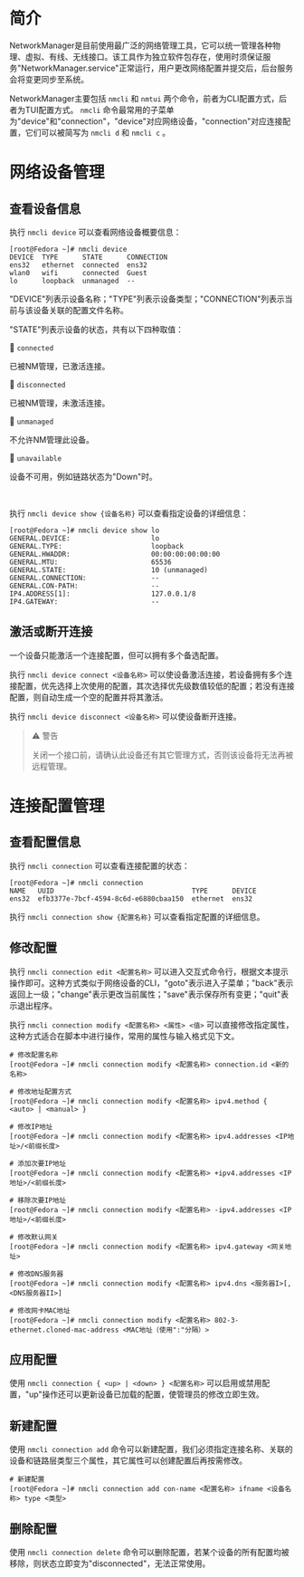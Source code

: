 # 简介
NetworkManager是目前使用最广泛的网络管理工具，它可以统一管理各种物理、虚拟、有线、无线接口。该工具作为独立软件包存在，使用时须保证服务"NetworkManager.service"正常运行，用户更改网络配置并提交后，后台服务会将变更同步至系统。

NetworkManager主要包括 `nmcli` 和 `nmtui` 两个命令，前者为CLI配置方式，后者为TUI配置方式。 `nmcli` 命令最常用的子菜单为"device"和"connection"，"device"对应网络设备，"connection"对应连接配置，它们可以被简写为 `nmcli d` 和 `nmcli c` 。

# 网络设备管理
## 查看设备信息
执行 `nmcli device` 可以查看网络设备概要信息：

```text
[root@Fedora ~]# nmcli device
DEVICE  TYPE      STATE      CONNECTION
ens32   ethernet  connected  ens32
wlan0   wifi      connected  Guest
lo      loopback  unmanaged  --
```

"DEVICE"列表示设备名称；"TYPE"列表示设备类型；"CONNECTION"列表示当前与该设备关联的配置文件名称。

"STATE"列表示设备的状态，共有以下四种取值：

🔷 `connected`

已被NM管理，已激活连接。

🔷 `disconnected`

已被NM管理，未激活连接。

🔷 `unmanaged`

不允许NM管理此设备。

🔷 `unavailable`

设备不可用，例如链路状态为"Down"时。

<br />

执行 `nmcli device show {设备名称}` 可以查看指定设备的详细信息：

```text
[root@Fedora ~]# nmcli device show lo
GENERAL.DEVICE:                    lo
GENERAL.TYPE:                      loopback
GENERAL.HWADDR:                    00:00:00:00:00:00
GENERAL.MTU:                       65536
GENERAL.STATE:                     10 (unmanaged)
GENERAL.CONNECTION:                --
GENERAL.CON-PATH:                  --
IP4.ADDRESS[1]:                    127.0.0.1/8
IP4.GATEWAY:                       --
```

## 激活或断开连接
一个设备只能激活一个连接配置，但可以拥有多个备选配置。

执行 `nmcli device connect <设备名称>` 可以使设备激活连接，若设备拥有多个连接配置，优先选择上次使用的配置，其次选择优先级数值较低的配置；若没有连接配置，则自动生成一个空的配置并将其激活。

执行 `nmcli device disconnect <设备名称>` 可以使设备断开连接。

> ⚠️ 警告
>
> 关闭一个接口前，请确认此设备还有其它管理方式，否则该设备将无法再被远程管理。

# 连接配置管理
## 查看配置信息
执行 `nmcli connection` 可以查看连接配置的状态：

```text
[root@Fedora ~]# nmcli connection
NAME   UUID                                  TYPE      DEVICE
ens32  efb3377e-7bcf-4594-8c6d-e6880cbaa150  ethernet  ens32
```

执行 `nmcli connection show {配置名称}` 可以查看指定配置的详细信息。

## 修改配置
执行 `nmcli connection edit <配置名称>` 可以进入交互式命令行，根据文本提示操作即可。这种方式类似于网络设备的CLI，"goto"表示进入子菜单；"back"表示返回上一级；"change"表示更改当前属性；"save"表示保存所有变更；"quit"表示退出程序。

执行 `nmcli connection modify <配置名称> <属性> <值>` 可以直接修改指定属性，这种方式适合在脚本中进行操作，常用的属性与输入格式见下文。

```text
# 修改配置名称
[root@Fedora ~]# nmcli connection modify <配置名称> connection.id <新的名称>

# 修改地址配置方式
[root@Fedora ~]# nmcli connection modify <配置名称> ipv4.method { <auto> | <manual> }

# 修改IP地址
[root@Fedora ~]# nmcli connection modify <配置名称> ipv4.addresses <IP地址>/<前缀长度>

# 添加次要IP地址
[root@Fedora ~]# nmcli connection modify <配置名称> +ipv4.addresses <IP地址>/<前缀长度>

# 移除次要IP地址
[root@Fedora ~]# nmcli connection modify <配置名称> -ipv4.addresses <IP地址>/<前缀长度>

# 修改默认网关
[root@Fedora ~]# nmcli connection modify <配置名称> ipv4.gateway <网关地址>

# 修改DNS服务器
[root@Fedora ~]# nmcli connection modify <配置名称> ipv4.dns <服务器I>[,<DNS服务器II>]

# 修改网卡MAC地址
[root@Fedora ~]# nmcli connection modify <配置名称> 802-3-ethernet.cloned-mac-address <MAC地址（使用":"分隔）>
```

## 应用配置
使用 `nmcli connection { <up> | <down> } <配置名称>` 可以启用或禁用配置，"up"操作还可以更新设备已加载的配置，使管理员的修改立即生效。

## 新建配置
使用 `nmcli connection add` 命令可以新建配置，我们必须指定连接名称、关联的设备和链路层类型三个属性，其它属性可以创建配置后再按需修改。

```text
# 新建配置
[root@Fedora ~]# nmcli connection add con-name <配置名称> ifname <设备名称> type <类型>
```

## 删除配置
使用 `nmcli connection delete` 命令可以删除配置，若某个设备的所有配置均被移除，则状态立即变为"disconnected"，无法正常使用。
